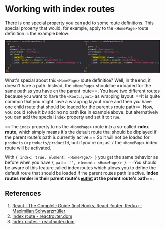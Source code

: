 # Working with index routes

There is one special property you can add to some route definitions. This special property that would, for example, apply to the `<HomePage>` route definition in the example below:

![Working_with_index_routes](../../img/Working_with_index_routes.jpg)

What's special about this `<HomePage>` route definition? Well, in the end, it doesn't have a path. Instead, the `<HomePage>` should be ==loaded for the same path as you have on the parent route==. You have two different routes because you want to have the `<RootLayout>` as wrapping layout. ==It is quite common that you might have a wrapping layout route and then you have one child route that should be loaded for the parent's route path==. Now, you could solve it by adding no path like in example above, but alternatively you can add the special `index` property and set it to `true`.

==The `index` property turns the `<HomePage>` route into a so-called **index route**, which simply means it's the default route that should be displayed if the parent route's path is currently active.== So it will not be loaded for `products` or `products/productId`, but if you're on just `/` the `<HomePage>` index route will be activated.

With `{ index: true, element: <HomePage/> }` you get the same behavior as before when you have `{ path: '', element: <HomePage/> }`. ==You should be aware of this feature called index routes which allows you to define the default route that should be loaded if the parent routes path is active. **Index routes render in their parent route's [outlet](https://reactrouter.com/en/main/start/concepts#outlet) at the parent route's path**==.

## References

1. [React - The Complete Guide (incl Hooks, React Router, Redux) - Maximilian Schwarzmüller](https://www.udemy.com/course/react-the-complete-guide-incl-redux/)
1. [Index route - reactrouter.dom](https://reactrouter.com/en/main/route/route#index)
1. [Index routes - reactrouter.dom](https://reactrouter.com/en/main/start/concepts#index-routes)
